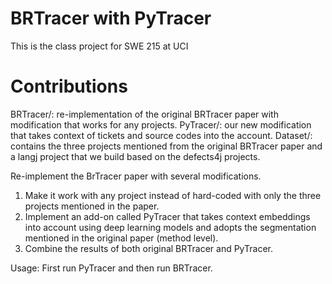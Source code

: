# BRTracer with PyTracer

This is the class project for SWE 215 at UCI
# Contributions

BRTracer/: re-implementation of the original BRTracer paper with modification that works for any projects.
PyTracer/: our new modification that takes context of tickets and source codes into the account.
Dataset/: contains the three projects mentioned from the original BRTracer paper and a langj project that we build based on the defects4j projects.

Re-implement the BrTracer paper with several modifications.
1. Make it work with any project instead of hard-coded with only the three projects mentioned in the paper.
2. Implement an add-on called PyTracer that takes context embeddings into account using deep learning models and adopts the segmentation mentioned in the original paper (method level).
3. Combine the results of both original BRTracer and PyTracer.

Usage: First run PyTracer and then run BRTracer.
